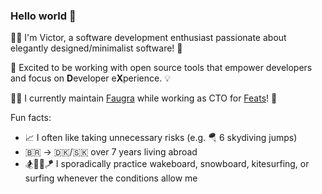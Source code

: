 ### Hello world 🤙

<!--
**zvictor/zvictor** is a ✨ _special_ ✨ repository because its `README.md` (this file) appears on your GitHub profile.

Here are some ideas to get you started:

- 🔭 I’m currently working on ...
- 🌱 I’m currently learning ...
- 👯 I’m looking to collaborate on ...
- 🤔 I’m looking for help with ...
- 💬 Ask me about ...
- 📫 How to reach me: ...
- 😄 Pronouns: ...
- ⚡ Fun fact: ...
-->


👨‍🎨 I'm Victor, a software development enthusiast passionate about elegantly designed/minimalist software! 🎨

💪 Excited to be working with open source tools that empower developers and focus on **D**eveloper e**X**perience. 💡

👨‍🔬 I currently maintain [Faugra](https://github.com/zvictor/faugra) while working as CTO for [Feats](https://feats.co/)! 💼

Fun facts:

* 📈 I often like taking unnecessary risks (e.g. 🪂  6 skydiving jumps)
* 🇧🇷 → 🇩🇰/🇸🇰 over 7 years living abroad
* 🏂🏄‍♀️🪁 I sporadically practice wakeboard, snowboard, kitesurfing, or surfing whenever the conditions allow me
